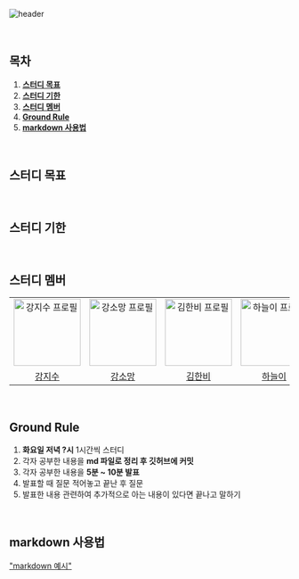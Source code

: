 ![header](https://capsule-render.vercel.app/api?type=Cylinder&color=gradient&section=header&text=week-we-learn&fontSize=40&animation=fadeIn)

<br/>

## 목차

1. [**스터디 목표**](#1)
2. [**스터디 기한**](#2)
3. [**스터디 멤버**](#3)
4. [**Ground Rule**](#4)
5. [**markdown 사용법**](#5)

<br/>
<div id="1"></div>

## 스터디 목표

<br/>
<div id="2"></div>

## 스터디 기한  

<br/>
<div id="3"></div>

## 스터디 멤버 
<div align="center">
  <table>
    <tr>
      <td align="center">
        <a href="https://github.com/kang-jisu">
          <img src="https://avatars.githubusercontent.com/u/37580216?v=4" alt="강지수 프로필" width=120 height=120 />
        </a>
      </td>
      <td align="center">
        <a href="https://github.com/Somang-Kang">
          <img src="https://avatars.githubusercontent.com/u/77764316?v=4" alt="강소망 프로필" width=120 height=120 />
        </a>
      </td>
      <td align="center">
        <a href="https://github.com/hanbi97">
          <img src="https://avatars.githubusercontent.com/u/36736904?v=4" alt="김한비 프로필" width=120 height=120 />
        </a>
      </td>
      <td align="center">
        <a href="https://github.com/NEULiee">
          <img src="https://avatars.githubusercontent.com/u/39167842?v=4" alt="하늘이 프로필" width=120 height=120 />
        </a>
      </td>
    </tr>
    <tr>
      <td align="center">
        <a href="https://github.com/kang-jisu">
          강지수
        </a>
      </td>
      <td align="center">
        <a href="https://github.com/Somang-Kang">
          강소망
        </a>
      </td>
      <td align="center">
        <a href="https://github.com/hanbi97">
          김한비
        </a>
      </td>
      <td align="center">
        <a href="https://github.com/NEULiee">
          하늘이
        </a>
      </td>
    </tr>
  </table>
</div>

<br/>
<div id="4"></div>

## Ground Rule
1. **화요일 저녁 ?시** 1시간씩 스터디
2. 각자 공부한 내용을 **md 파일로 정리 후 깃허브에 커밋**
3. 각자 공부한 내용을 **5분 ~ 10분 발표**
4. 발표할 때 질문 적어놓고 끝난 후 질문
5. 발표한 내용 관련하여 추가적으로 아는 내용이 있다면 끝나고 말하기

<br/>
<div id="5"></div>

## markdown 사용법
["markdown 예시"](https://github.com/week-we-learn/week-we-learn/blob/main/markdown.md)
